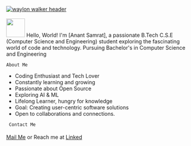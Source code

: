 [![waylon walker header](https://github.com/VARhimank/VARhimank/blob/main/header.gif)](https://www.linkedin.com/in/anant-samrat-bb3b9b247)
<br><br>
<img src="https://blog.joypixels.com/content/images/2019/06/waving_hand_sign_1024.gif" style="height:50px; width :50px"> Hello, World! I'm [Anant Samrat], a passionate B.Tech C.S.E (Computer Science and Engineering) student exploring the fascinating world of code and technology. 
Pursuing Bachelor's in Computer Science and Engineering

```About Me```
- Coding Enthusiast and Tech Lover
- Constantly learning and growing
- Passionate about Open Source
- Exploring AI & ML
- Lifelong Learner, hungry for knowledge
- Goal: Creating user-centric software solutions
- Open to collaborations and connections.

``` Contact Me```
<br><br>
[Mail Me](mailto:anantsamrat8@gmail.com)
  or Reach me at <a href="https://www.linkedin.com/in/anant-samrat-bb3b9b247">Linked<img src="https://imgs.search.brave.com/Q1gBYtkvkaPWxBytdprb6QIzSl3-zcuWA8wviyxISh4/rs:fit:500:0:0/g:ce/aHR0cDovL2NsaXBh/cnQtbGlicmFyeS5j/b20vaW1hZ2VfZ2Fs/bGVyeTIvTGlua2Vk/aW4tUE5HLUhELnBu/Zw" style="height:15px; width:15px"></a>



<br>

